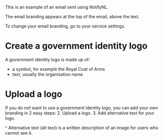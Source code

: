 
This is an example of an email sent using NotifyNL.

The email branding appears at the top of the email, above the text.

To change your email branding, go to your service settings.

# Create a government identity logo

A government identity logo is made up of:
* a symbol, for example the Royal Coat of Arms
* text, usually the organisation name

# Upload a logo

If you do not want to use a government identity logo, you can add your own branding in 2 easy steps:
2. Upload a logo.
3. Add alternative text for your logo.

^ Alternative text (alt text) is a written description of an image for users who cannot see it.
